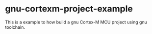 # gnu-cortexm-project-example

This is a example to how build a gnu
Cortex-M MCU project using gnu toolchain.
